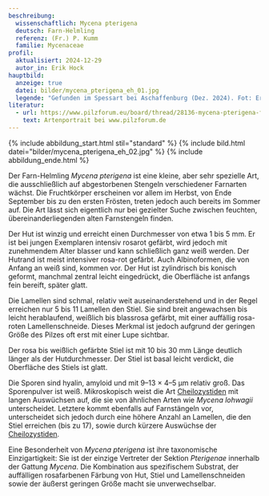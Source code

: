 ```yaml
---
beschreibung:
  wissenschaftlich: Mycena pterigena
  deutsch: Farn-Helmling
  referenz: (Fr.) P. Kumm
  familie: Mycenaceae
profil:
  aktualisiert: 2024-12-29
  autor_in: Erik Hock
hauptbild:
  anzeige: true
  datei: bilder/mycena_pterigena_eh_01.jpg
  legende: "Gefunden im Spessart bei Aschaffenburg (Dez. 2024). Fot: Erik Hock"
literatur:
  - url: https://www.pilzforum.eu/board/thread/28136-mycena-pterigena-farn-helmling/
    text: Artenportrait bei www.pilzforum.de
---
```

{% include abbildung_start.html stil="standard" %}
{% include bild.html datei="bilder/mycena_pterigena_eh_02.jpg" %}
{% include abbildung_ende.html %}

Der Farn-Helmling *Mycena pterigena* ist eine kleine, aber sehr spezielle Art, die ausschließlich auf abgestorbenen Stengeln verschiedener Farnarten wächst. Die Fruchtkörper erscheinen vor allem im Herbst, von Ende September bis zu den ersten Frösten, treten jedoch auch bereits im Sommer auf. Die Art lässt sich eigentlich nur bei gezielter Suche zwischen feuchten, übereinanderliegenden alten Farnstengeln finden.

Der Hut ist winzig und erreicht einen Durchmesser von etwa 1 bis 5 mm. Er ist bei jungen Exemplaren intensiv rosarot gefärbt, wird jedoch mit zunehmendem Alter blasser und kann schließlich ganz weiß werden. Der Hutrand ist meist intensiver rosa-rot gefärbt. Auch Albinoformen, die von Anfang an weiß sind, kommen vor. Der Hut ist zylindrisch bis konisch geformt, manchmal zentral leicht eingedrückt, die Oberfläche ist anfangs fein bereift, später glatt. 

Die Lamellen sind schmal, relativ weit auseinanderstehend und in der Regel erreichen nur 5 bis 11 Lamellen den Stiel. Sie sind breit angewachsen bis leicht herablaufend, weißlich bis blassrosa gefärbt, mit einer auffällig rosa-roten Lamellenschneide. Dieses Merkmal ist jedoch aufgrund der geringen Größe des Pilzes oft erst mit einer Lupe sichtbar.

Der rosa bis weißlich gefärbte Stiel ist mit 10 bis 30 mm Länge deutlich länger als der Hutdurchmesser. Der Stiel ist basal leicht verdickt, die Oberfläche des Stiels ist glatt.

Die Sporen sind hyalin, amyloid und mit 9–13 × 4–5 µm relativ groß. Das Sporenpulver ist weiß. Mikroskopisch weist die Art [Cheilozystiden](Cheilozystiden "Glossar") mit langen Auswüchsen auf, die sie von ähnlichen Arten wie *Mycena lohwagii* unterscheidet. Letztere kommt ebenfalls auf Farnstängeln vor, unterscheidet sich jedoch durch eine höhere Anzahl an Lamellen, die den Stiel erreichen (bis zu 17), sowie durch kürzere Auswüchse der [Cheilozystiden](Cheilozystiden "Glossar").

Eine Besonderheit von *Mycena pterigena* ist ihre taxonomische Einzigartigkeit: Sie ist der einzige Vertreter der Sektion *Pterigenae* innerhalb der Gattung *Mycena*. Die Kombination aus spezifischem Substrat, der auffälligen rosafarbenen Färbung von Hut, Stiel und Lamellenschneiden sowie der äußerst geringen Größe macht sie unverwechselbar.